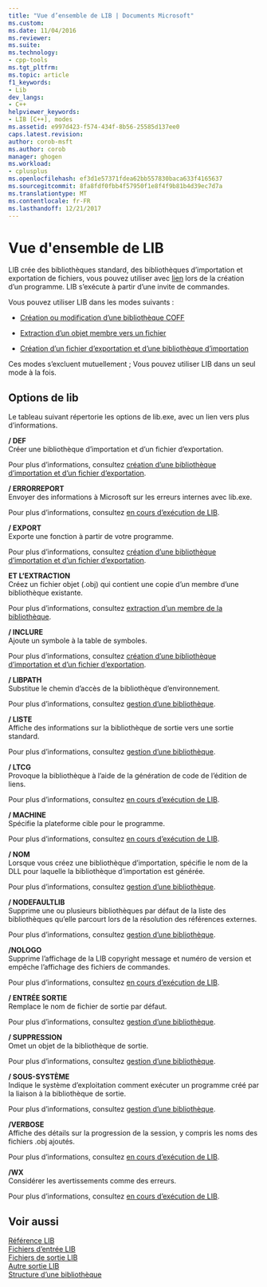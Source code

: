 ```yaml
---
title: "Vue d’ensemble de LIB | Documents Microsoft"
ms.custom: 
ms.date: 11/04/2016
ms.reviewer: 
ms.suite: 
ms.technology:
- cpp-tools
ms.tgt_pltfrm: 
ms.topic: article
f1_keywords:
- Lib
dev_langs:
- C++
helpviewer_keywords:
- LIB [C++], modes
ms.assetid: e997d423-f574-434f-8b56-25585d137ee0
caps.latest.revision: 
author: corob-msft
ms.author: corob
manager: ghogen
ms.workload:
- cplusplus
ms.openlocfilehash: ef3d1e57371fdea62bb557830baca633f4165637
ms.sourcegitcommit: 8fa8fdf0fbb4f57950f1e8f4f9b81b4d39ec7d7a
ms.translationtype: MT
ms.contentlocale: fr-FR
ms.lasthandoff: 12/21/2017
---
```

# <a name="overview-of-lib"></a>Vue d'ensemble de LIB
LIB crée des bibliothèques standard, des bibliothèques d’importation et exportation de fichiers, vous pouvez utiliser avec [lien](../../build/reference/linker-options.md) lors de la création d’un programme. LIB s’exécute à partir d’une invite de commandes.  
  
 Vous pouvez utiliser LIB dans les modes suivants :  
  
-   [Création ou modification d’une bibliothèque COFF](../../build/reference/managing-a-library.md)  
  
-   [Extraction d’un objet membre vers un fichier](../../build/reference/extracting-a-library-member.md)  
  
-   [Création d’un fichier d’exportation et d’une bibliothèque d’importation](../../build/reference/working-with-import-libraries-and-export-files.md)  
  
 Ces modes s’excluent mutuellement ; Vous pouvez utiliser LIB dans un seul mode à la fois.  
  
## <a name="lib-options"></a>Options de lib  
 Le tableau suivant répertorie les options de lib.exe, avec un lien vers plus d’informations.  
  
 **/ DEF**  
 Créer une bibliothèque d’importation et d’un fichier d’exportation.  
  
 Pour plus d’informations, consultez [création d’une bibliothèque d’importation et d’un fichier d’exportation](../../build/reference/building-an-import-library-and-export-file.md).  
  
 **/ ERRORREPORT**  
 Envoyer des informations à Microsoft sur les erreurs internes avec lib.exe.  
  
 Pour plus d’informations, consultez [en cours d’exécution de LIB](../../build/reference/running-lib.md).  
  
 **/ EXPORT**  
 Exporte une fonction à partir de votre programme.  
  
 Pour plus d’informations, consultez [création d’une bibliothèque d’importation et d’un fichier d’exportation](../../build/reference/building-an-import-library-and-export-file.md).  
  
 **ET L’EXTRACTION**  
 Créez un fichier objet (.obj) qui contient une copie d’un membre d’une bibliothèque existante.  
  
 Pour plus d’informations, consultez [extraction d’un membre de la bibliothèque](../../build/reference/extracting-a-library-member.md).  
  
 **/ INCLURE**  
 Ajoute un symbole à la table de symboles.  
  
 Pour plus d’informations, consultez [création d’une bibliothèque d’importation et d’un fichier d’exportation](../../build/reference/building-an-import-library-and-export-file.md).  
  
 **/ LIBPATH**  
 Substitue le chemin d’accès de la bibliothèque d’environnement.  
  
 Pour plus d’informations, consultez [gestion d’une bibliothèque](../../build/reference/managing-a-library.md).  
  
 **/ LISTE**  
 Affiche des informations sur la bibliothèque de sortie vers une sortie standard.  
  
 Pour plus d’informations, consultez [gestion d’une bibliothèque](../../build/reference/managing-a-library.md).  
  
 **/ LTCG**  
 Provoque la bibliothèque à l’aide de la génération de code de l’édition de liens.  
  
 Pour plus d’informations, consultez [en cours d’exécution de LIB](../../build/reference/running-lib.md).  
  
 **/ MACHINE**  
 Spécifie la plateforme cible pour le programme.  
  
 Pour plus d’informations, consultez [en cours d’exécution de LIB](../../build/reference/running-lib.md).  
  
 **/ NOM**  
 Lorsque vous créez une bibliothèque d’importation, spécifie le nom de la DLL pour laquelle la bibliothèque d’importation est générée.  
  
 Pour plus d’informations, consultez [gestion d’une bibliothèque](../../build/reference/managing-a-library.md).  
  
 **/ NODEFAULTLIB**  
 Supprime une ou plusieurs bibliothèques par défaut de la liste des bibliothèques qu’elle parcourt lors de la résolution des références externes.  
  
 Pour plus d’informations, consultez [gestion d’une bibliothèque](../../build/reference/managing-a-library.md).  
  
 **/NOLOGO**  
 Supprime l’affichage de la LIB copyright message et numéro de version et empêche l’affichage des fichiers de commandes.  
  
 Pour plus d’informations, consultez [en cours d’exécution de LIB](../../build/reference/running-lib.md).  
  
 **/ ENTRÉE SORTIE**  
 Remplace le nom de fichier de sortie par défaut.  
  
 Pour plus d’informations, consultez [gestion d’une bibliothèque](../../build/reference/managing-a-library.md).  
  
 **/ SUPPRESSION**  
 Omet un objet de la bibliothèque de sortie.  
  
 Pour plus d’informations, consultez [gestion d’une bibliothèque](../../build/reference/managing-a-library.md).  
  
 **/ SOUS-SYSTÈME**  
 Indique le système d’exploitation comment exécuter un programme créé par la liaison à la bibliothèque de sortie.  
  
 Pour plus d’informations, consultez [gestion d’une bibliothèque](../../build/reference/managing-a-library.md).  
  
 **/VERBOSE**  
 Affiche des détails sur la progression de la session, y compris les noms des fichiers .obj ajoutés.  
  
 Pour plus d’informations, consultez [en cours d’exécution de LIB](../../build/reference/running-lib.md).  
  
 **/WX**  
 Considérer les avertissements comme des erreurs.  
  
 Pour plus d’informations, consultez [en cours d’exécution de LIB](../../build/reference/running-lib.md).  
  
## <a name="see-also"></a>Voir aussi  
 [Référence LIB](../../build/reference/lib-reference.md)   
 [Fichiers d’entrée LIB](../../build/reference/lib-input-files.md)   
 [Fichiers de sortie LIB](../../build/reference/lib-output-files.md)   
 [Autre sortie LIB](../../build/reference/other-lib-output.md)   
 [Structure d’une bibliothèque](../../build/reference/structure-of-a-library.md)
